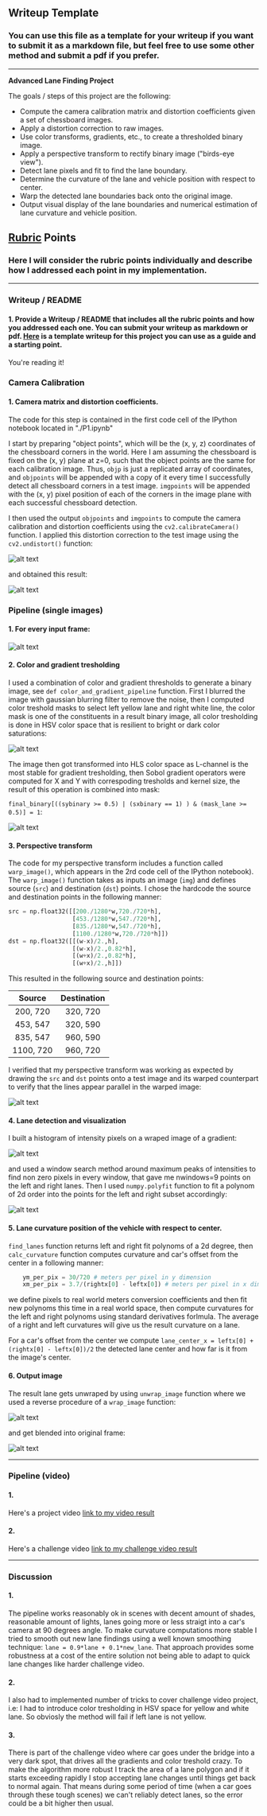 ## Writeup Template

### You can use this file as a template for your writeup if you want to submit it as a markdown file, but feel free to use some other method and submit a pdf if you prefer.

---

**Advanced Lane Finding Project**

The goals / steps of this project are the following:

* Compute the camera calibration matrix and distortion coefficients given a set of chessboard images.
* Apply a distortion correction to raw images.
* Use color transforms, gradients, etc., to create a thresholded binary image.
* Apply a perspective transform to rectify binary image ("birds-eye view").
* Detect lane pixels and fit to find the lane boundary.
* Determine the curvature of the lane and vehicle position with respect to center.
* Warp the detected lane boundaries back onto the original image.
* Output visual display of the lane boundaries and numerical estimation of lane curvature and vehicle position.

[//]: # (Image References)

[image1]: ./test_images/distorted.jpg "Distorted"
[image2]: ./test_images/undistorted.jpg "Unistorted"
[image3]: ./test_images/before_wrap50.png "Input frame"
[image4]: ./test_images/wraped50.png "Wraped"
[image5]: ./test_images/gradient50.png "X, Y Gradient"
[image6]: ./test_images/mask50.png "Color treshold mask"
[image7]: ./test_images/data_hist50.png "Binary pictureHistogram"
[image8]: ./test_images/before_unwrap50.png "Polylines fit"
[image9]: ./test_images/unwraped50.png "Unwraped lane"
[image10]: ./test_images/result50.png "Output framee"
[video1]: ./project_video.mp4 "Video"

## [Rubric](https://review.udacity.com/#!/rubrics/571/view) Points

### Here I will consider the rubric points individually and describe how I addressed each point in my implementation.  

---

### Writeup / README

#### 1. Provide a Writeup / README that includes all the rubric points and how you addressed each one.  You can submit your writeup as markdown or pdf.  [Here](https://github.com/udacity/CarND-Advanced-Lane-Lines/blob/master/writeup_template.md) is a template writeup for this project you can use as a guide and a starting point.  

You're reading it!

### Camera Calibration

#### 1. Camera matrix and distortion coefficients. 

The code for this step is contained in the first code cell of the IPython notebook located in "./P1.ipynb"

I start by preparing "object points", which will be the (x, y, z) coordinates of the chessboard corners in the world. Here I am assuming the chessboard is fixed on the (x, y) plane at z=0, such that the object points are the same for each calibration image.  Thus, `objp` is just a replicated array of coordinates, and `objpoints` will be appended with a copy of it every time I successfully detect all chessboard corners in a test image.  `imgpoints` will be appended with the (x, y) pixel position of each of the corners in the image plane with each successful chessboard detection.  

I then used the output `objpoints` and `imgpoints` to compute the camera calibration and distortion coefficients using the `cv2.calibrateCamera()` function.  I applied this distortion correction to the test image using the `cv2.undistort()` function:

![alt text][image1]

and obtained this result: 

![alt text][image2]

### Pipeline (single images)
#### 1. For every input frame:

![alt text][image3]

#### 2. Color and gradient tresholding

I used a combination of color and gradient thresholds to generate a binary image, see `def color_and_gradient_pipeline` function. 
First I blurred the image with gaussian blurring filter to remove the noise, then
I computed color treshold masks to select left yellow lane and right white line, the color mask is one of the constituents in a result binary image, all color tresholding is done in HSV color space that is resilient to bright or dark color saturations: 

![alt text][image6]

The image then got transformed into HLS color space as L-channel is the most stable for gradient tresholding, then Sobol gradient operators were computed for X and Y with correspoding tresholds and kernel size, the result of this operation is combined into mask:

`final_binary[((sybinary >= 0.5) | (sxbinary == 1) ) & (mask_lane >= 0.5)] = 1`:


![alt text][image5]
 

#### 3. Perspective transform 

The code for my perspective transform includes a function called `warp_image()`, which appears in the 2rd code cell of the IPython notebook).  The `warp_image()` function takes as inputs an image (`img`) and defines source (`src`) and destination (`dst`) points.  I chose the hardcode the source and destination points in the following manner:

```python
src = np.float32([[200./1280*w,720./720*h],
                  [453./1280*w,547./720*h],
                  [835./1280*w,547./720*h],
                  [1100./1280*w,720./720*h]])
dst = np.float32([[(w-x)/2.,h],
                  [(w-x)/2.,0.82*h],
                  [(w+x)/2.,0.82*h],
                  [(w+x)/2.,h]])
```

This resulted in the following source and destination points:

| Source        | Destination   | 
|:-------------:|:-------------:| 
| 200, 720      | 320, 720      | 
| 453, 547      | 320, 590      |
| 835, 547      | 960, 590      |
| 1100, 720     | 960, 720      |


I verified that my perspective transform was working as expected by drawing the `src` and `dst` points onto a test image and its warped counterpart to verify that the lines appear parallel in the warped image:

![alt text][image4]

#### 4. Lane detection and visualization

I built a histogram of intensity pixels on a wraped image of a gradient:

![alt text][image7]

and used a window search method around maximum peaks of intensities to find non zero pixels in every window, that gave me nwindows=9 points on the left and right lanes. Then I used `numpy.polyfit` function to fit a polynom of 2d order into the points for the left and right subset accordingly:

![alt text][image8]


#### 5. Lane curvature position of the vehicle with respect to center.

`find_lanes` function returns left and right fit polynoms of a 2d degree, then `calc_curvature` function computes curvature and car's offset from the center in a following manner:

```python
    ym_per_pix = 30/720 # meters per pixel in y dimension
    xm_per_pix = 3.7/(rightx[0] - leftx[0]) # meters per pixel in x dimension
```

we define pixels to real world meters conversion coefficients and then fit new polynoms this time in a real world space, then compute curvatures for the left and right polynoms using standard derivatives forlmula. The average of a right and left curvatures will give us the result curvature on a lane. 

For a car's offset from the center we compute `lane_center_x = leftx[0] + (rightx[0] - leftx[0])/2` the detected lane center and how far is it from the image's center. 

#### 6. Output image

The result lane gets unwraped by using `unwrap_image` function where we used a reverse procedure of a `wrap_image` function:

![alt text][image9]

 and get blended into original frame:

![alt text][image10]


---

### Pipeline (video)

#### 1. 

Here's a project video [link to my video result](./test_videos_output/project_video.mp4)

#### 2. 

Here's a challenge video [link to my challenge video result](./test_videos_output/challenge_video.mp4)

---

### Discussion


#### 1.

The pipeline works reasonably ok in scenes with decent amount of shades, reasonable amount of lights, lanes going more or less straigt into a car's camera at 90 degrees angle. To make curvature computations more stable I tried to smooth out new lane findings using a well known smoothing technique: `lane = 0.9*lane + 0.1*new_lane`. That approach provides some robustness at a cost of the entire solution not being able to adapt to quick lane changes like harder challenge video.

#### 2.

I also had to implemented number of tricks to cover challenge video project, i.e:
I had to introduce color tresholding in HSV space for yellow and white lane. So obviosly the method will fail if left lane is not yellow.

#### 3.

There is part of the challenge video where car goes under the bridge into a very dark spot, that drives all the gradients and color treshold crazy. To make the algorithm more robust I track the area of a lane polygon and if it starts exceeding rapidly I stop accepting lane changes until things get back to normal again. That means during some period of time (when a car goes through these tough scenes) we can't reliably detect lanes, so the error could be a bit higher then usual.  